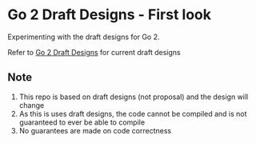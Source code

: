 # Go 2 Draft Designs - First look

Experimenting with the draft designs for Go 2.

Refer to [Go 2 Draft Designs](https://go.googlesource.com/proposal/+/master/design/go2draft.md) for current draft designs

##  Note
1. This repo is based on draft designs (not proposal) and the design will change
2. As this is uses draft designs, the code cannot be compiled and is not guaranteed to ever be able to compile
3. No guarantees are made on code correctness
